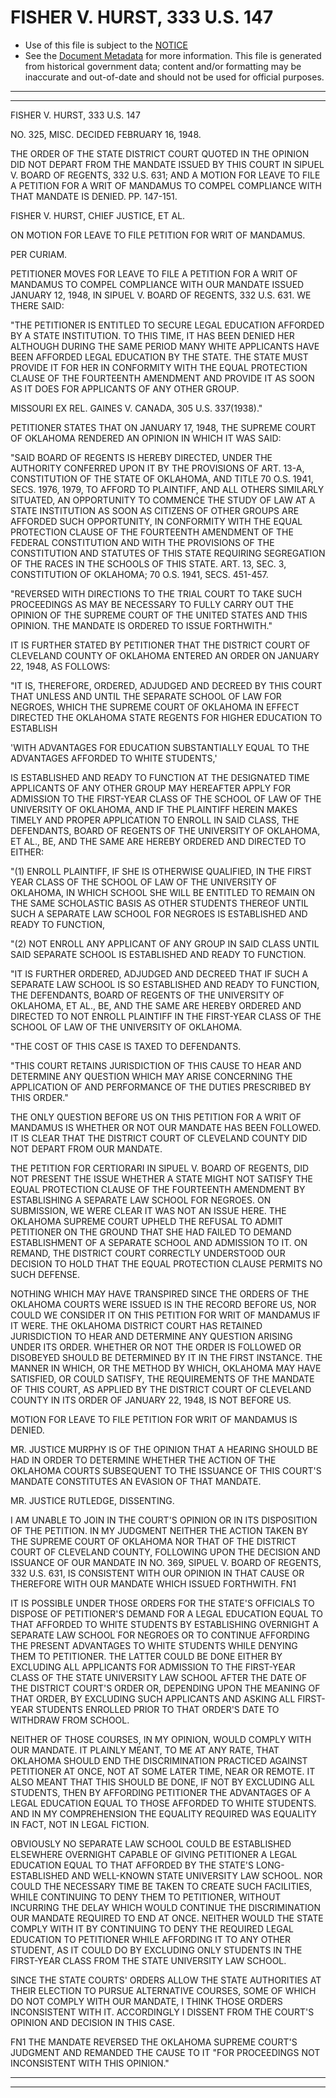 ---
---

# FISHER V. HURST, 333 U.S. 147

* Use of this file is subject to the [NOTICE](https://github.com/publicdocs/notice/blob/master/NOTICE)
* See the [Document Metadata](../../../) for more information.
  This file is generated from historical government data; content and/or formatting may be inaccurate and out-of-date and should not be used for official purposes.

----------
----------

FISHER V. HURST, 333 U.S. 147

NO. 325, MISC. DECIDED FEBRUARY 16, 1948.

THE ORDER OF THE STATE DISTRICT COURT QUOTED IN THE OPINION DID NOT DEPART FROM THE MANDATE ISSUED BY THIS COURT IN SIPUEL V. BOARD OF REGENTS, 332 U.S. 631; AND A MOTION FOR LEAVE TO FILE A PETITION FOR A WRIT OF MANDAMUS TO COMPEL COMPLIANCE WITH THAT MANDATE IS DENIED.  PP. 147-151.

FISHER V. HURST, CHIEF JUSTICE, ET AL.

ON MOTION FOR LEAVE TO FILE PETITION FOR WRIT OF MANDAMUS.

PER CURIAM.

PETITIONER MOVES FOR LEAVE TO FILE A PETITION FOR A WRIT OF MANDAMUS TO COMPEL COMPLIANCE WITH OUR MANDATE ISSUED JANUARY 12, 1948, IN SIPUEL V. BOARD OF REGENTS, 332 U.S. 631.  WE THERE SAID:

"THE PETITIONER IS ENTITLED TO SECURE LEGAL EDUCATION AFFORDED BY A STATE INSTITUTION.  TO THIS TIME, IT HAS BEEN DENIED HER ALTHOUGH DURING THE SAME PERIOD MANY WHITE APPLICANTS HAVE BEEN AFFORDED LEGAL EDUCATION BY THE STATE.  THE STATE MUST PROVIDE IT FOR HER IN CONFORMITY WITH THE EQUAL PROTECTION CLAUSE OF THE FOURTEENTH AMENDMENT AND PROVIDE IT AS SOON AS IT DOES FOR APPLICANTS OF ANY OTHER GROUP.

MISSOURI EX REL. GAINES V. CANADA, 305 U.S. 337(1938)."

PETITIONER STATES THAT ON JANUARY 17, 1948, THE SUPREME COURT OF OKLAHOMA RENDERED AN OPINION IN WHICH IT WAS SAID:

"SAID BOARD OF REGENTS IS HEREBY DIRECTED, UNDER THE AUTHORITY CONFERRED UPON IT BY THE PROVISIONS OF ART. 13-A, CONSTITUTION OF THE STATE OF OKLAHOMA, AND TITLE 70 O.S. 1941, SECS. 1976, 1979, TO AFFORD TO PLAINTIFF, AND ALL OTHERS SIMILARLY SITUATED, AN OPPORTUNITY TO COMMENCE THE STUDY OF LAW AT A STATE INSTITUTION AS SOON AS CITIZENS OF OTHER GROUPS ARE AFFORDED SUCH OPPORTUNITY, IN CONFORMITY WITH THE EQUAL PROTECTION CLAUSE OF THE FOURTEENTH AMENDMENT OF THE FEDERAL CONSTITUTION AND WITH THE PROVISIONS OF THE CONSTITUTION AND STATUTES OF THIS STATE REQUIRING SEGREGATION OF THE RACES IN THE SCHOOLS OF THIS STATE.  ART. 13, SEC. 3, CONSTITUTION OF OKLAHOMA; 70 O.S. 1941, SECS. 451-457.

"REVERSED WITH DIRECTIONS TO THE TRIAL COURT TO TAKE SUCH PROCEEDINGS AS MAY BE NECESSARY TO FULLY CARRY OUT THE OPINION OF THE SUPREME COURT OF THE UNITED STATES AND THIS OPINION.  THE MANDATE IS ORDERED TO ISSUE FORTHWITH."

IT IS FURTHER STATED BY PETITIONER THAT THE DISTRICT COURT OF CLEVELAND COUNTY OF OKLAHOMA ENTERED AN ORDER ON JANUARY 22, 1948, AS FOLLOWS:

"IT IS, THEREFORE, ORDERED, ADJUDGED AND DECREED BY THIS COURT THAT UNLESS AND UNTIL THE SEPARATE SCHOOL OF LAW FOR NEGROES, WHICH THE SUPREME COURT OF OKLAHOMA IN EFFECT DIRECTED THE OKLAHOMA STATE REGENTS FOR HIGHER EDUCATION TO ESTABLISH

'WITH ADVANTAGES FOR EDUCATION SUBSTANTIALLY EQUAL TO THE ADVANTAGES AFFORDED TO WHITE STUDENTS,'

IS ESTABLISHED AND READY TO FUNCTION AT THE DESIGNATED TIME APPLICANTS OF ANY OTHER GROUP MAY HEREAFTER APPLY FOR ADMISSION TO THE FIRST-YEAR CLASS OF THE SCHOOL OF LAW OF THE UNIVERSITY OF OKLAHOMA, AND IF THE PLAINTIFF HEREIN MAKES TIMELY AND PROPER APPLICATION TO ENROLL IN SAID CLASS, THE DEFENDANTS, BOARD OF REGENTS OF THE UNIVERSITY OF OKLAHOMA, ET AL., BE, AND THE SAME ARE HEREBY ORDERED AND DIRECTED TO EITHER:

"(1)  ENROLL PLAINTIFF, IF SHE IS OTHERWISE QUALIFIED, IN THE FIRST YEAR CLASS OF THE SCHOOL OF LAW OF THE UNIVERSITY OF OKLAHOMA, IN WHICH SCHOOL SHE WILL BE ENTITLED TO REMAIN ON THE SAME SCHOLASTIC BASIS AS OTHER STUDENTS THEREOF UNTIL SUCH A SEPARATE LAW SCHOOL FOR NEGROES IS ESTABLISHED AND READY TO FUNCTION,

"(2)  NOT ENROLL ANY APPLICANT OF ANY GROUP IN SAID CLASS UNTIL SAID SEPARATE SCHOOL IS ESTABLISHED AND READY TO FUNCTION.

"IT IS FURTHER ORDERED, ADJUDGED AND DECREED THAT IF SUCH A SEPARATE LAW SCHOOL IS SO ESTABLISHED AND READY TO FUNCTION, THE DEFENDANTS, BOARD OF REGENTS OF THE UNIVERSITY OF OKLAHOMA, ET AL., BE, AND THE SAME ARE HEREBY ORDERED AND DIRECTED TO NOT ENROLL PLAINTIFF IN THE FIRST-YEAR CLASS OF THE SCHOOL OF LAW OF THE UNIVERSITY OF OKLAHOMA.

"THE COST OF THIS CASE IS TAXED TO DEFENDANTS.

"THIS COURT RETAINS JURISDICTION OF THIS CAUSE TO HEAR AND DETERMINE ANY QUESTION WHICH MAY ARISE CONCERNING THE APPLICATION OF AND PERFORMANCE OF THE DUTIES PRESCRIBED BY THIS ORDER."

THE ONLY QUESTION BEFORE US ON THIS PETITION FOR A WRIT OF MANDAMUS IS WHETHER OR NOT OUR MANDATE HAS BEEN FOLLOWED.  IT IS CLEAR THAT THE DISTRICT COURT OF CLEVELAND COUNTY DID NOT DEPART FROM OUR MANDATE.

THE PETITION FOR CERTIORARI IN SIPUEL V. BOARD OF REGENTS, DID NOT PRESENT THE ISSUE WHETHER A STATE MIGHT NOT SATISFY THE EQUAL PROTECTION CLAUSE OF THE FOURTEENTH AMENDMENT BY ESTABLISHING A SEPARATE LAW SCHOOL FOR NEGROES.  ON SUBMISSION, WE WERE CLEAR IT WAS NOT AN ISSUE HERE.  THE OKLAHOMA SUPREME COURT UPHELD THE REFUSAL TO ADMIT PETITIONER ON THE GROUND THAT SHE HAD FAILED TO DEMAND ESTABLISHMENT OF A SEPARATE SCHOOL AND ADMISSION TO IT.  ON REMAND, THE DISTRICT COURT CORRECTLY UNDERSTOOD OUR DECISION TO HOLD THAT THE EQUAL PROTECTION CLAUSE PERMITS NO SUCH DEFENSE.

NOTHING WHICH MAY HAVE TRANSPIRED SINCE THE ORDERS OF THE OKLAHOMA COURTS WERE ISSUED IS IN THE RECORD BEFORE US, NOR COULD WE CONSIDER IT ON THIS PETITION FOR WRIT OF MANDAMUS IF IT WERE.  THE OKLAHOMA DISTRICT COURT HAS RETAINED JURISDICTION TO HEAR AND DETERMINE ANY QUESTION ARISING UNDER ITS ORDER.  WHETHER OR NOT THE ORDER IS FOLLOWED OR DISOBEYED SHOULD BE DETERMINED BY IT IN THE FIRST INSTANCE.  THE MANNER IN WHICH, OR THE METHOD BY WHICH, OKLAHOMA MAY HAVE SATISFIED, OR COULD SATISFY, THE REQUIREMENTS OF THE MANDATE OF THIS COURT, AS APPLIED BY THE DISTRICT COURT OF CLEVELAND COUNTY IN ITS ORDER OF JANUARY 22, 1948, IS NOT BEFORE US.

MOTION FOR LEAVE TO FILE PETITION FOR WRIT OF MANDAMUS IS DENIED.

MR. JUSTICE MURPHY IS OF THE OPINION THAT A HEARING SHOULD BE HAD IN ORDER TO DETERMINE WHETHER THE ACTION OF THE OKLAHOMA COURTS SUBSEQUENT TO THE ISSUANCE OF THIS COURT'S MANDATE CONSTITUTES AN EVASION OF THAT MANDATE.

MR. JUSTICE RUTLEDGE, DISSENTING.

I AM UNABLE TO JOIN IN THE COURT'S OPINION OR IN ITS DISPOSITION OF THE PETITION.  IN MY JUDGMENT NEITHER THE ACTION TAKEN BY THE SUPREME COURT OF OKLAHOMA NOR THAT OF THE DISTRICT COURT OF CLEVELAND COUNTY, FOLLOWING UPON THE DECISION AND ISSUANCE OF OUR MANDATE IN NO. 369, SIPUEL V. BOARD OF REGENTS, 332 U.S. 631, IS CONSISTENT WITH OUR OPINION IN THAT CAUSE OR THEREFORE WITH OUR MANDATE WHICH ISSUED FORTHWITH.  FN1

IT IS POSSIBLE UNDER THOSE ORDERS FOR THE STATE'S OFFICIALS TO DISPOSE OF PETITIONER'S DEMAND FOR A LEGAL EDUCATION EQUAL TO THAT AFFORDED TO WHITE STUDENTS BY ESTABLISHING OVERNIGHT A SEPARATE LAW SCHOOL FOR NEGROES OR TO CONTINUE AFFORDING THE PRESENT ADVANTAGES TO WHITE STUDENTS WHILE DENYING THEM TO PETITIONER.  THE LATTER COULD BE DONE EITHER BY EXCLUDING ALL APPLICANTS FOR ADMISSION TO THE FIRST-YEAR CLASS OF THE STATE UNIVERSITY LAW SCHOOL AFTER THE DATE OF THE DISTRICT COURT'S ORDER OR, DEPENDING UPON THE MEANING OF THAT ORDER, BY EXCLUDING SUCH APPLICANTS AND ASKING ALL FIRST-YEAR STUDENTS ENROLLED PRIOR TO THAT ORDER'S DATE TO WITHDRAW FROM SCHOOL.

NEITHER OF THOSE COURSES, IN MY OPINION, WOULD COMPLY WITH OUR MANDATE.  IT PLAINLY MEANT, TO ME AT ANY RATE, THAT OKLAHOMA SHOULD END THE DISCRIMINATION PRACTICED AGAINST PETITIONER AT ONCE, NOT AT SOME LATER TIME, NEAR OR REMOTE.  IT ALSO MEANT THAT THIS SHOULD BE DONE, IF NOT BY EXCLUDING ALL STUDENTS, THEN BY AFFORDING PETITIONER THE ADVANTAGES OF A LEGAL EDUCATION EQUAL TO THOSE AFFORDED TO WHITE STUDENTS.  AND IN MY COMPREHENSION THE EQUALITY REQUIRED WAS EQUALITY IN FACT, NOT IN LEGAL FICTION.

OBVIOUSLY NO SEPARATE LAW SCHOOL COULD BE ESTABLISHED ELSEWHERE OVERNIGHT CAPABLE OF GIVING PETITIONER A LEGAL EDUCATION EQUAL TO THAT AFFORDED BY THE STATE'S LONG-ESTABLISHED AND WELL-KNOWN STATE UNIVERSITY LAW SCHOOL.  NOR COULD THE NECESSARY TIME BE TAKEN TO CREATE SUCH FACILITIES, WHILE CONTINUING TO DENY THEM TO PETITIONER, WITHOUT INCURRING THE DELAY WHICH WOULD CONTINUE THE DISCRIMINATION OUR MANDATE REQUIRED TO END AT ONCE.  NEITHER WOULD THE STATE COMPLY WITH IT BY CONTINUING TO DENY THE REQUIRED LEGAL EDUCATION TO PETITIONER WHILE AFFORDING IT TO ANY OTHER STUDENT, AS IT COULD DO BY EXCLUDING ONLY STUDENTS IN THE FIRST-YEAR CLASS FROM THE STATE UNIVERSITY LAW SCHOOL.

SINCE THE STATE COURTS' ORDERS ALLOW THE STATE AUTHORITIES AT THEIR ELECTION TO PURSUE ALTERNATIVE COURSES, SOME OF WHICH DO NOT COMPLY WITH OUR MANDATE, I THINK THOSE ORDERS INCONSISTENT WITH IT. ACCORDINGLY I DISSENT FROM THE COURT'S OPINION AND DECISION IN THIS CASE.

FN1  THE MANDATE REVERSED THE OKLAHOMA SUPREME COURT'S JUDGMENT AND REMANDED THE CAUSE TO IT "FOR PROCEEDINGS NOT INCONSISTENT WITH THIS OPINION."


----------
----------

